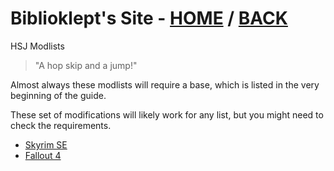 # Biblioklept's Site - [HOME](https://biblioklept.github.io/) / [BACK](https://biblioklept.github.io/modlists)
HSJ Modlists

> "A hop skip and a jump!"

Almost always these modlists will require a base, which is listed in the very beginning of the guide.

These set of modifications will likely work for any list, but you might need to check the requirements.

- [Skyrim SE](./skyrimse)
- [Fallout 4](./fallout4)
